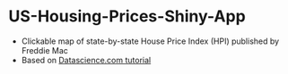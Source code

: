 # US-Housing-Prices-Shiny-App

* Clickable map of state-by-state House Price Index (HPI) published by Freddie Mac
* Based on [Datascience.com tutorial](https://www.datascience.com/blog/visualizing-usa-housing-prices)
